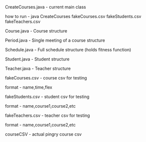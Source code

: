 CreateCourses.java - current main class

  how to run - java CreateCourses fakeCourses.csv fakeStudents.csv fakeTeachers.csv


Course.java - Course structure

Period.java - Single meeting of a course structure

Schedule.java - Full schedule structure (holds fitness function)

Student.java - Student structure

Teacher.java - Teacher structure


fakeCourses.csv - course csv for testing

  format - name,time,flex
  
fakeStudents.csv - student csv for testing

  format - name,course1,course2,etc
  
fakeTeachers.csv - teacher csv for testing

  format - name,course1,course2,etc
  
courseCSV - actual pingry course csv
